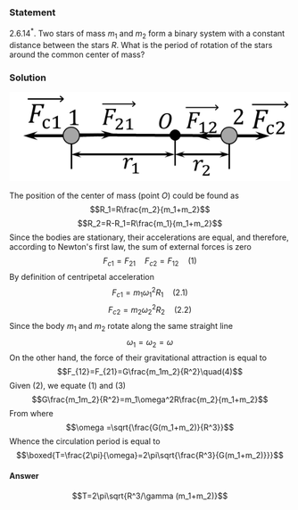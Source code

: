 ###  Statement 

$2.6.14^*.$ Two stars of mass $m_1$ and $m_2$ form a binary system with a constant distance between the stars $R$. What is the period of rotation of the stars around the common center of mass? 

### Solution

![ Forces acting on the system |586x186, 44%](../../img/2.6.14/draw.png)

The position of the center of mass (point $O$) could be found as $$R_1=R\frac{m_2}{m_1+m_2}$$ $$R_2=R-R_1=R\frac{m_1}{m_1+m_2}$$ Since the bodies are stationary, their accelerations are equal, and therefore, according to Newton's first law, the sum of external forces is zero $$F_{c1}=F_{21} \quad F_{c2}=F_{12}\quad(1)$$ By definition of centripetal acceleration $$F_{c1}=m_1\omega_1^2R_1\quad(2.1)$$ $$F_{c2}=m_2\omega_2^2R_2\quad(2.2)$$ Since the body $m_1$ and $m_2$ rotate along the same straight line $$\omega_1=\omega_2=\omega$$ On the other hand, the force of their gravitational attraction is equal to $$F_{12}=F_{21}=G\frac{m_1m_2}{R^2}\quad(4)$$ Given $(2)$, we equate $(1)$ and $(3)$ $$G\frac{m_1m_2}{R^2}=m_1\omega^2R\frac{m_2}{m_1+m_2}$$ From where $$\omega =\sqrt{\frac{G(m_1+m_2)}{R^3}}$$ Whence the circulation period is equal to $$\boxed{T=\frac{2\pi}{\omega}=2\pi\sqrt{\frac{R^3}{G(m_1+m_2)}}}$$ 

#### Answer

$$T=2\pi\sqrt{R^3/\gamma (m_1+m_2)}$$ 
